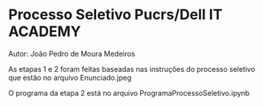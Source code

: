 # Processo Seletivo Pucrs/Dell IT ACADEMY

Autor: João Pedro de Moura Medeiros

As etapas 1 e 2 foram feitas baseadas nas instruções do processo seletivo que estão no arquivo Enunciado.jpeg

O programa da etapa 2 está no arquivo ProgramaProcessoSeletivo.ipynb


